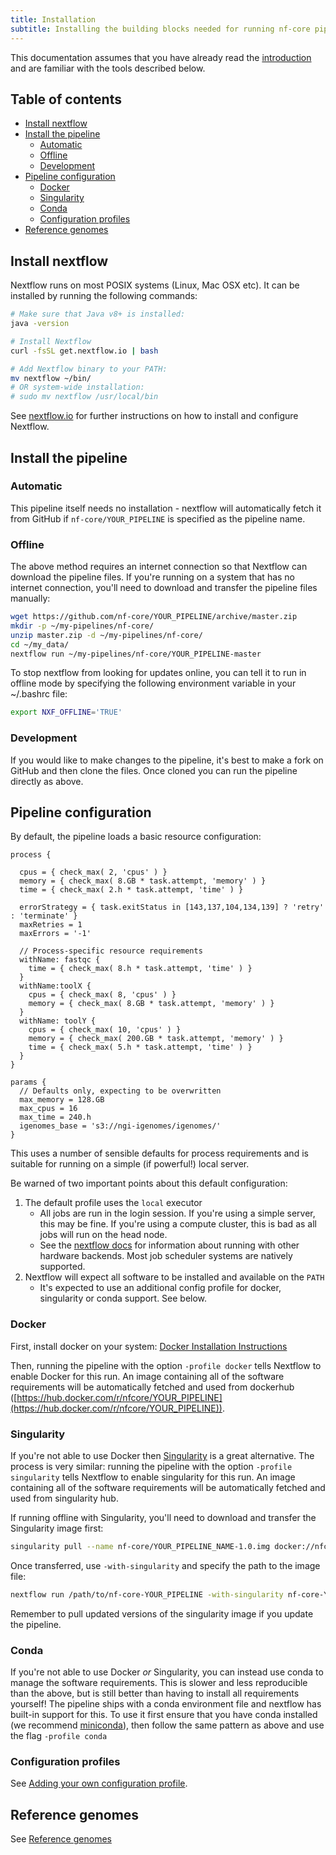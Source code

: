```yaml
---
title: Installation
subtitle: Installing the building blocks needed for running nf-core pipelines.
---
```


This documentation assumes that you have already read the [introduction](../introduction) and are familiar with the tools described below.

## Table of contents
<!-- Install Atom plugin markdown-toc-auto for this ToC -->
<!-- TOC START min:2 max:3 link:true asterisk:true -->
* [Install nextflow](#install-nextflow)
* [Install the pipeline](#install-the-pipeline)
  * [Automatic](#automatic)
  * [Offline](#offline)
  * [Development](#development)
* [Pipeline configuration](#pipeline-configuration)
  * [Docker](#docker)
  * [Singularity](#singularity)
  * [Conda](#conda)
  * [Configuration profiles](#configuration-profiles)
* [Reference genomes](#reference-genomes)
<!-- TOC END -->

## Install nextflow
Nextflow runs on most POSIX systems (Linux, Mac OSX etc). It can be installed by running the following commands:

```bash
# Make sure that Java v8+ is installed:
java -version

# Install Nextflow
curl -fsSL get.nextflow.io | bash

# Add Nextflow binary to your PATH:
mv nextflow ~/bin/
# OR system-wide installation:
# sudo mv nextflow /usr/local/bin
```

See [nextflow.io](https://www.nextflow.io/) for further instructions on how to install and configure Nextflow.

## Install the pipeline

### Automatic
This pipeline itself needs no installation - nextflow will automatically fetch it from GitHub if `nf-core/YOUR_PIPELINE` is specified as the pipeline name.

### Offline
The above method requires an internet connection so that Nextflow can download the pipeline files. If you're running on a system that has no internet connection, you'll need to download and transfer the pipeline files manually:

```bash
wget https://github.com/nf-core/YOUR_PIPELINE/archive/master.zip
mkdir -p ~/my-pipelines/nf-core/
unzip master.zip -d ~/my-pipelines/nf-core/
cd ~/my_data/
nextflow run ~/my-pipelines/nf-core/YOUR_PIPELINE-master
```

To stop nextflow from looking for updates online, you can tell it to run in offline mode by specifying the following environment variable in your ~/.bashrc file:

```bash
export NXF_OFFLINE='TRUE'
```

### Development

If you would like to make changes to the pipeline, it's best to make a fork on GitHub and then clone the files. Once cloned you can run the pipeline directly as above.


## Pipeline configuration
By default, the pipeline loads a basic resource configuration:

```nextflow
process {

  cpus = { check_max( 2, 'cpus' ) }
  memory = { check_max( 8.GB * task.attempt, 'memory' ) }
  time = { check_max( 2.h * task.attempt, 'time' ) }

  errorStrategy = { task.exitStatus in [143,137,104,134,139] ? 'retry' : 'terminate' }
  maxRetries = 1
  maxErrors = '-1'

  // Process-specific resource requirements
  withName: fastqc {
    time = { check_max( 8.h * task.attempt, 'time' ) }
  }
  withName:toolX {
    cpus = { check_max( 8, 'cpus' ) }
    memory = { check_max( 8.GB * task.attempt, 'memory' ) }
  }
  withName: toolY {
    cpus = { check_max( 10, 'cpus' ) }
    memory = { check_max( 200.GB * task.attempt, 'memory' ) }
    time = { check_max( 5.h * task.attempt, 'time' ) }
  }
}

params {
  // Defaults only, expecting to be overwritten
  max_memory = 128.GB
  max_cpus = 16
  max_time = 240.h
  igenomes_base = 's3://ngi-igenomes/igenomes/'
}
```

This uses a number of sensible defaults for process requirements and is suitable for running
on a simple (if powerful!) local server.

Be warned of two important points about this default configuration:

1. The default profile uses the `local` executor
    * All jobs are run in the login session. If you're using a simple server, this may be fine. If you're using a compute cluster, this is bad as all jobs will run on the head node.
    * See the [nextflow docs](https://www.nextflow.io/docs/latest/executor.html) for information about running with other hardware backends. Most job scheduler systems are natively supported.
2. Nextflow will expect all software to be installed and available on the `PATH`
    * It's expected to use an additional config profile for docker, singularity or conda support. See below.

### Docker
First, install docker on your system: [Docker Installation Instructions](https://docs.docker.com/engine/installation/)

Then, running the pipeline with the option `-profile docker` tells Nextflow to enable Docker for this run.
An image containing all of the software requirements will be automatically fetched and used from dockerhub
([https://hub.docker.com/r/nfcore/YOUR_PIPELINE](https://hub.docker.com/r/nfcore/YOUR_PIPELINE)).

### Singularity
If you're not able to use Docker then [Singularity](http://singularity.lbl.gov/) is a great alternative.
The process is very similar: running the pipeline with the option `-profile singularity` tells Nextflow to enable singularity for this run. An image containing all of the software requirements will be automatically fetched and used from singularity hub.

If running offline with Singularity, you'll need to download and transfer the Singularity image first:

```bash
singularity pull --name nf-core/YOUR_PIPELINE_NAME-1.0.img docker://nfcore/YOUR_PIPELINE_NAME:1.0
```

Once transferred, use `-with-singularity` and specify the path to the image file:

```bash
nextflow run /path/to/nf-core-YOUR_PIPELINE -with-singularity nf-core-YOUR_PIPELINE.simg
```

Remember to pull updated versions of the singularity image if you update the pipeline.

### Conda
If you're not able to use Docker _or_ Singularity, you can instead use conda to manage the software requirements.
This is slower and less reproducible than the above, but is still better than having to install all requirements yourself!
The pipeline ships with a conda environment file and nextflow has built-in support for this.
To use it first ensure that you have conda installed (we recommend [miniconda](https://conda.io/miniconda.html)), then follow the same pattern as above and use the flag `-profile conda`

### Configuration profiles

See [Adding your own configuration profile](adding_own_config).

## Reference genomes

See [Reference genomes](reference_genomes)
